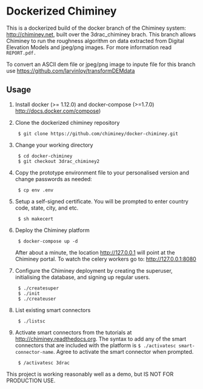 Dockerized Chiminey
===================

This is a dockerized build of the docker branch of the Chiminey system: http://chiminey.net, built over the 3drac_chiminey brach. This branch allows Chiminey to run the roughness algorithm on data extracted from Digital Elevation Models and jpeg/png images. 
For more information read ```REPORT.pdf.```

To convert an ASCII dem file or jpeg/png image to inpute file for this branch use https://github.com/larvinloy/transformDEMdata

Usage
-----

1. Install docker (>= 1.12.0) and docker-compose (>=1.7.0) http://docs.docker.com/compose)

2. Clone the dockerized chiminey repository
   ```
    $ git clone https://github.com/chiminey/docker-chiminey.git
   ```

3. Change your working directory
   ```
    $ cd docker-chiminey
    $ git checkout 3drac_chiminey2
   ```

4. Copy the prototype environment file to your personalised version and change passwords as needed:
   ```
    $ cp env .env
   ```

5. Setup a self-signed certificate. You will be prompted to enter country code, state, city, and etc.
   ```
    $ sh makecert
   ```

6. Deploy the Chiminey platform
   ```
    $ docker-compose up -d
   ```

   After about a minute, the location http://127.0.0.1 will point at the Chiminey portal.
   To watch the celery workers go to: http://127.0.0.1:8080

7. Configure the Chiminey deployment by creating the superuser, initialising the database, and signing up regular users.

   ```
    $ ./createsuper
    $ ./init
    $ ./createuser
   ```

8. List existing smart connectors
   ```
    $ ./listsc
   ```

9. Activate smart connectors from the tutorials at http://chiminey.readthedocs.org. The syntax to add any of the smart connectors that are included with the platform is ```$ ./activatesc smart-connector-name```. Agree to activate the smart connector when prompted.
   ```
    $ /activatesc 3drac
   ```

This project is working reasonably well as a demo, but IS NOT FOR PRODUCTION USE.
